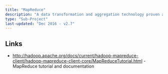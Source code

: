 ```yaml
---
title: "MapReduce"
description: "A data transformation and aggregation technology proven at extreme scale that works on key value pairs and consists of three transformation stages - map (a general transformation of the input key value pairs), shuffle (brings all pairs with the same key together) and reduce (an aggregation of all pairs with the same key). Part of the original Hadoop code base, becoming an Apache Hadoop sub-project in July 2009."
type: "Sub-Project"
last-updated: "Dec 2016 - v2.7"
---
```

## Links

* <http://hadoop.apache.org/docs/current/hadoop-mapreduce-client/hadoop-mapreduce-client-core/MapReduceTutorial.html> - MapReduce tutorial and documentation